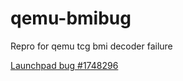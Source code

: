 # qemu-bmibug
Repro for qemu tcg bmi decoder failure

[Launchpad bug #1748296](https://bugs.launchpad.net/qemu/+bug/1748296)
